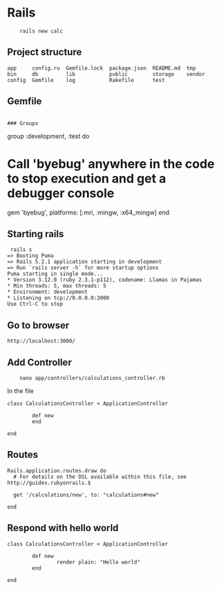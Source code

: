 # Rails 

````
	rails new calc
````

## Project structure

````
app     config.ru  Gemfile.lock  package.json  README.md  tmp
bin     db         lib           public        storage    vendor
config  Gemfile    log           Rakefile      test

````

## Gemfile

````

### Groups

````
group :development, :test do
  # Call 'byebug' anywhere in the code to stop execution and get a debugger console
  gem 'byebug', platforms: [:mri, :mingw, :x64_mingw]
end

## Starting rails 
````
 rails s
=> Booting Puma
=> Rails 5.2.1 application starting in development 
=> Run `rails server -h` for more startup options
Puma starting in single mode...
* Version 3.12.0 (ruby 2.3.1-p112), codename: Llamas in Pajamas
* Min threads: 5, max threads: 5
* Environment: development
* Listening on tcp://0.0.0.0:3000
Use Ctrl-C to stop
````

## Go to browser

````
http://localhost:3000/
````

## Add Controller

````
	nano app/controllers/calculations_controller.rb
````

In the file 
````
class CalculationsController < ApplicationController

        def new
        end

end

````


## Routes


````
Rails.application.routes.draw do
  # For details on the DSL available within this file, see http://guides.rubyonrails.$

  get '/calculations/new', to: "calculations#new"

end

````

## Respond with hello world

````
class CalculationsController < ApplicationController

        def new
                render plain: "Hello world"
        end

end
````

